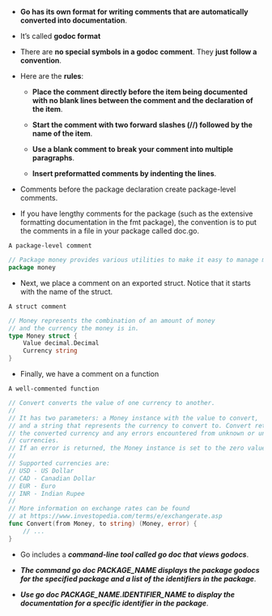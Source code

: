 - **Go has its own format for writing comments that are automatically converted into documentation**. 

- It’s called **godoc format**
- There are **no special symbols in a godoc comment**. They **just follow a convention**. 

- Here are the **rules**:
  
  - **Place the comment directly before the item being documented with no blank lines between the comment and the declaration of the item**.
  
  - **Start the comment with two forward slashes (//) followed by the name of the item**.
  
  - **Use a blank comment to break your comment into multiple paragraphs**.
  
  - **Insert preformatted comments by indenting the lines**.

- Comments before the package declaration create package-level comments. 

- If you have lengthy comments for the package (such as the extensive formatting documentation
in the fmt package), the convention is to put the comments in a file in your package called doc.go.

```A package-level comment```

```go
// Package money provides various utilities to make it easy to manage money.
package money
```

- Next, we place a comment on an exported struct. Notice that it
starts with the name of the struct.

```A struct comment```

```go
// Money represents the combination of an amount of money
// and the currency the money is in.
type Money struct {
    Value decimal.Decimal
    Currency string
}
```
- Finally, we have a comment on a function 

```A well-commented function```

```go
// Convert converts the value of one currency to another.
//
// It has two parameters: a Money instance with the value to convert,
// and a string that represents the currency to convert to. Convert returns
// the converted currency and any errors encountered from unknown or unconvertible
// currencies.
// If an error is returned, the Money instance is set to the zero value.
//
// Supported currencies are:
// USD - US Dollar
// CAD - Canadian Dollar
// EUR - Euro
// INR - Indian Rupee
//
// More information on exchange rates can be found
// at https://www.investopedia.com/terms/e/exchangerate.asp
func Convert(from Money, to string) (Money, error) {
    // ...
}
```

- Go includes a ***command-line tool called **go doc** that views godocs***.
  
- ***The command **go doc PACKAGE_NAME** displays the package godocs for the specified package and a list of the identifiers in the package***. 

- ***Use **go doc PACKAGE_NAME.IDENTIFIER_NAME** to display the documentation for a specific identifier in the package***.